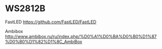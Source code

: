 # WS2812B

FastLED
https://github.com/FastLED/FastLED

Ambibox
http://www.ambibox.ru/ru/index.php/%D0%A1%D0%BA%D0%B0%D1%87%D0%B0%D1%82%D1%8C_AmbiBox
